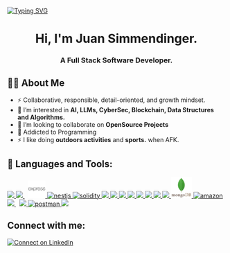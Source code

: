 [![Typing SVG](https://readme-typing-svg.herokuapp.com?duration=7000&color=%288CB8FF&vCenter=true&width=800&height=40&lines=Hello+|+Hola+|+Ciao+|+Hallo+|+Bonjour+|+Привет+|+你好+|+こんにちは+|;+Welcome+to+my+Github+profile+I'm+Juan+Simmendinger+🇩🇪 )](https://git.io/typing-svg)


<h1 align="center">Hi, I'm Juan Simmendinger.</h1>
<h3 align="center">A Full Stack Software Developer.</h3>


## 🙋‍♂️ About Me

- ⚡ Collaborative, responsible, detail-oriented, and growth mindset.
- 🌱 I’m interested in **AI, LLMs, CyberSec, Blockchain, Data Structures and Algorithms.**
- 👯 I’m looking to collaborate on **OpenSource Projects**
- 🙋‍ Addicted to Programming
- ⚡ I like doing **outdoors activities** and **sports.** when AFK.

## 🚀 Languages and Tools:

<p align="left"> 
    <a href="https://developer.mozilla.org/en-US/docs/Web/JavaScript" target="_blank"> <img src="https://img.icons8.com/color/48/000000/javascript.png"/> </a> 
    <a style="padding-right:8px;" href="https://nodejs.org" target="_blank"> <img src="https://img.icons8.com/color/48/000000/nodejs.png"/> </a> 
    <a href="https://expressjs.com" target="_blank"> <img src="https://raw.githubusercontent.com/devicons/devicon/master/icons/express/express-original-wordmark.svg" alt="express" width="40" height="40"/> </a>
    <a href="https://nestjs.com/" target="_blank"> <img src="https://upload.wikimedia.org/wikipedia/commons/thumb/a/a8/NestJS.svg/1200px-NestJS.svg.png" alt="nestjs" width="48" height="48"/> </a> 
    <a href="https://soliditylang.org/" target="_blank"> <img src="https://upload.wikimedia.org/wikipedia/commons/thumb/9/98/Solidity_logo.svg/1200px-Solidity_logo.svg.png" alt="solidity" width="48" height="48"/> </a> 
    <a href="https://reactjs.org/" target="_blank"> <img src="https://img.icons8.com/color/48/000000/react-native.png"/> </a>
    <a href="https://redux.js.org" target="_blank"> <img src="https://img.icons8.com/color/48/000000/redux.png"/> 
    <a href="https://www.typescriptlang.org/" target="_blank"> <img src="https://img.icons8.com/color/48/000000/typescript.png"> </a>
    <a href="https://www.python.org" target="_blank"> <img src="https://img.icons8.com/color/48/000000/python.png"/> </a> 
    <a href="https://www.w3.org/html/" target="_blank"> <img src="https://img.icons8.com/color/48/000000/html-5.png"/> </a> 
    <a href="https://www.w3schools.com/css/" target="_blank"> <img src="https://img.icons8.com/color/48/000000/css3.png"/> </a> 
    <a href="https://getbootstrap.com" target="_blank"> <img src="https://img.icons8.com/color/48/000000/bootstrap.png"/> </a> 
    <a href="https://www.java.com" target="_blank"> <img src="https://img.icons8.com/color/48/000000/java-coffee-cup-logo.png"/> </a>
    <a href="https://www.mongodb.com/" target="_blank"> <img src="https://raw.githubusercontent.com/devicons/devicon/master/icons/mongodb/mongodb-original-wordmark.svg" alt="mongodb" width="48" height="48"/> </a>
      <a href="https://aws.amazon.com/" target="_blank"> <img src="https://png2.cleanpng.com/sh/806b4e6584c622d71191d33edf7d318b/L0KzQYq3U8AyN5dtgJH0aYP2gLBuTfNtcaEyeeR9LXzyd7E0mfVtdJD8RdR7YX7nPb3wjvUuaah4Rd54Z3AwhMPojwNxaaNqhuY2YX3zPcH1h71kdJp1eeR9LXb1dba0hP94dp10RadsN0m3QIe3hPYxa2oARqYBMEK2RIOCUcU2OWU6SKQ5OEm0Q4e1kP5o/kisspng-clip-art-logo-yellow-brand-line-aws-logo-transparent-amp-png-clipart-free-downlo-5c794060df0c99.4602342915514502089136.png" alt="amazon" width="48" height="48"/> </a> 
    <a style="padding-right:8px;" href="https://www.mysql.com/" target="_blank"> <img src="https://img.icons8.com/fluent/50/000000/mysql-logo.png"/> </a>
    <a href="https://firebase.google.com/" target="_blank"> <img src="https://img.icons8.com/color/48/000000/firebase.png"/> </a> 
    <a href="https://postman.com" target="_blank"> <img src="https://www.vectorlogo.zone/logos/getpostman/getpostman-icon.svg" alt="postman" width="45" height="45"/> </a>   
    <a href="https://git-scm.com/" target="_blank"> <img src="https://img.icons8.com/color/48/000000/git.png"/> </a> 
      
</p>

## Connect with me:
<p align="left">

[![Connect on LinkedIn](https://img.shields.io/badge/--linkedin?label=LinkedIn&logo=LinkedIn&style=social)](https://www.linkedin.com/in/juan-simmendinger-b78874101/)
</p>
